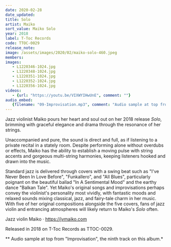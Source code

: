 ```yaml
---
date: 2020-02-28
date_updated: 
title: Solo
artist: Maiko
sort_value: Maiko Solo
year: 2018
label: T-Toc Records
code: TTOC-0029
release_note: 
image: /assets/images/2020/02/maiko-solo-460.jpeg
members:
images: 
   - L1220346-1024.jpg
   - L1220348-1024.jpg
   - L1220351-1024.jpg
   - L1220352-1024.jpg
   - L1220356-1024.jpg
videos: 
   - {url: "https://youtu.be/VIXWYIHwUnE", comment: ""}
audio_embed:
   {filename: "09-Improvisation.mp3", comment: "Audio sample at top from \"Improvisation\", the ninth track on this album:"}
---
```


Jazz violinist Maiko pours her heart and soul out on her 2018 release *Solo*, brimming with graceful elegance and drama through the resonance of her strings.

Unaccompanied and pure, the sound is direct and full, as if listening to a private recital in a stately room. Despite performing alone without overdubs or effects, Maiko has the ability to establish a moving pulse with string accents and gorgeous multi-string harmonies, keeping listeners hooked and drawn into the music.

Standard jazz is delivered through covers with a swing beat such as "I've Never Been In Love Before", "Funkallero", and "All Blues", particularly poignant on the beautiful ballad "In A Sentimental Mood" and the earthy dance "Balkan Tale". Yet Maiko's original songs and improvisations perhaps convey the violinist's personality most vividly, with fantastic moods and relaxed sounds mixing classical, jazz, and fairy-tale charm in her music. With five of her original compositions alongside the five covers, fans of jazz violin and entrancing atmospheres will likely return to Maiko's *Solo* often.

Jazz violin Maiko · https://jvmaiko.com

Released in 2018 on T-Toc Records as TTOC-0029.


** Audio sample at top from "Improvisation", the ninth track on this album.*
